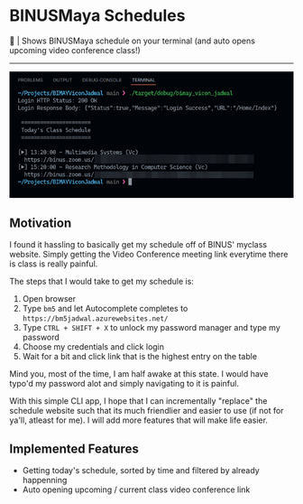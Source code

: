 # BINUSMaya Schedules

📅 | Shows BINUSMaya schedule on your terminal (and auto opens upcoming video conference class!) 

---

![Image showing the app working](./.github/resources/demo.png)

## Motivation

I found it hassling to basically get my schedule off of BINUS' myclass website. Simply getting the Video Conference meeting link everytime there is class is really painful.

The steps that I would take to get my schedule is:

1. Open browser
2. Type `bm5` and let Autocomplete completes to `https://bm5jadwal.azurewebsites.net/`
3. Type `CTRL + SHIFT + X` to unlock my password manager and type my password
4. Choose my credentials and click login
5. Wait for a bit and click link that is the highest entry on the table

Mind you, most of the time, I am half awake at this state. I would have typo'd my password alot and simply navigating to it is painful.

With this simple CLI app, I hope that I can incrementally "replace" the schedule website such that its much friendlier and easier to use (if not for ya'll, atleast for me). I will add more features that will make life easier.

## Implemented Features

* Getting today's schedule, sorted by time and filtered by already happenning
* Auto opening upcoming / current class video conference link